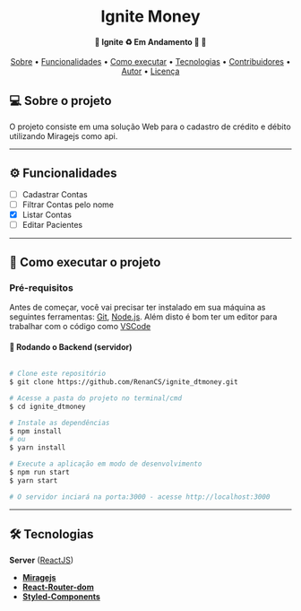 <h1 align="center">
  Ignite Money 
</h1>

<h4 align="center"> 
	🚧  Ignite ♻️ Em Andamento 🚀 🚧
</h4>

<p align="center">
 <a href="#-sobre-o-projeto">Sobre</a> •
 <a href="#-funcionalidades">Funcionalidades</a> •
 <a href="#-como-executar-o-projeto">Como executar</a> • 
 <a href="#-tecnologias">Tecnologias</a> • 
 <a href="#-contribuidores">Contribuidores</a> • 
 <a href="#-autor">Autor</a> • 
 <a href="#user-content--licença">Licença</a>
</p>

## 💻 Sobre o projeto

O projeto consiste em uma solução Web para o cadastro de crédito e débito utilizando Miragejs como api.

---

## ⚙️ Funcionalidades

- [ ] Cadastrar Contas
- [ ] Filtrar Contas pelo nome
- [x] Listar Contas
- [ ] Editar Pacientes

---

## 🚀 Como executar o projeto

### Pré-requisitos

Antes de começar, você vai precisar ter instalado em sua máquina as seguintes ferramentas:
[Git](https://git-scm.com), [Node.js](https://nodejs.org/en/).
Além disto é bom ter um editor para trabalhar com o código como [VSCode](https://code.visualstudio.com/)

#### 🎲 Rodando o Backend (servidor)

```bash

# Clone este repositório
$ git clone https://github.com/RenanCS/ignite_dtmoney.git

# Acesse a pasta do projeto no terminal/cmd
$ cd ignite_dtmoney

# Instale as dependências
$ npm install
# ou
$ yarn install

# Execute a aplicação em modo de desenvolvimento
$ npm run start
$ yarn start

# O servidor inciará na porta:3000 - acesse http://localhost:3000


```
---

## 🛠 Tecnologias

**Server** ([ReactJS](https://pt-br.reactjs.org/))
- **[Miragejs](https://miragejs.com/)**
- **[React-Router-dom](https://reactrouter.com/web/guides/quick-start)**
- **[Styled-Components](https://styled-components.com/)**


